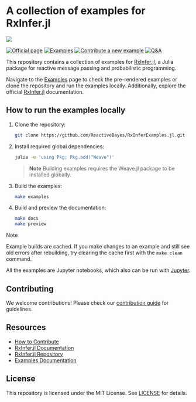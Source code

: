 # A collection of examples for RxInfer.jl

![](docs/src/assets/biglogo-blacktheme.svg?raw=true&sanitize=true)

[![Official page](https://img.shields.io/badge/official%20page%20-RxInfer-blue)](https://rxinfer.ml)
[![Examples](https://img.shields.io/badge/examples-RxInfer-brightgreen)](https://examples.rxinfer.ml)
[![Contribute a new example](https://img.shields.io/badge/Contribute-%20a%20new%20example-red)](https://examples.rxinfer.ml/how_to_contribute/)
[![Q&A](https://img.shields.io/badge/Q&A-RxInfer-orange)](https://github.com/reactivebayes/RxInfer.jl/discussions)

This repository contains a collection of examples for [RxInfer.jl](https://github.com/ReactiveBayes/RxInfer.jl), a Julia package for reactive message passing and probabilistic programming.

Navigate to the [Examples](https://examples.rxinfer.ml) page to check the pre-rendered examples or clone the repository and run the examples locally. Additionally, explore the official [RxInfer.jl](https://docs.rxinfer.ml) documentation.

## How to run the examples locally

1. Clone the repository:
   ```bash
   git clone https://github.com/ReactiveBayes/RxInferExamples.jl.git
   ```

2. Install required global dependencies:
   ```bash
   julia -e 'using Pkg; Pkg.add("Weave")'
   ```
   
   > **Note**
   > Building examples requires the Weave.jl package to be installed globally.

3. Build the examples:
   ```bash
   make examples
   ```

4. Build and preview the documentation:
   ```bash
   make docs
   make preview
   ```

> [!NOTE]  
> Example builds are cached. If you make changes to an example and still see old errors after rebuilding, try clearing the cache first with the `make clean` command.

All the examples are Jupyter notebooks, which also can be run with [Jupyter](https://jupyter.org/).

## Contributing

We welcome contributions! Please check our [contribution guide](https://examples.rxinfer.ml/how_to_contribute/) for guidelines.

## Resources

- [How to Contribute](https://examples.rxinfer.ml/how_to_contribute/)
- [RxInfer.jl Documentation](https://docs.rxinfer.ml)
- [RxInfer.jl Repository](https://github.com/ReactiveBayes/RxInfer.jl)
- [Examples Documentation](https://examples.rxinfer.ml)

## License

This repository is licensed under the MIT License. See [LICENSE](LICENSE) for details.